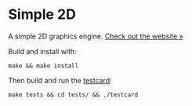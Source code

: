 # Simple 2D

A simple 2D graphics engine. [Check out the website »](http://www.simple2d.com)

Build and install with:

```
make && make install
```

Then build and run the [testcard](http://en.wikipedia.org/wiki/Testcard):

```
make tests && cd tests/ && ./testcard
```
